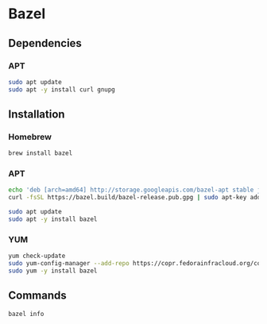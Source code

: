 # Bazel

## Dependencies

### APT

```sh
sudo apt update
sudo apt -y install curl gnupg
```

## Installation

### Homebrew

```sh
brew install bazel
```

### APT

```sh
echo 'deb [arch=amd64] http://storage.googleapis.com/bazel-apt stable jdk1.8' | sudo tee /etc/apt/sources.list.d/bazel.list
curl -fsSL https://bazel.build/bazel-release.pub.gpg | sudo apt-key add -
```

```sh
sudo apt update
sudo apt -y install bazel
```

### YUM

```sh
yum check-update
sudo yum-config-manager --add-repo https://copr.fedorainfracloud.org/coprs/vbatts/bazel/repo/epel-7/vbatts-bazel-epel-7.repo
sudo yum -y install bazel
```

## Commands

```sh
bazel info
```
